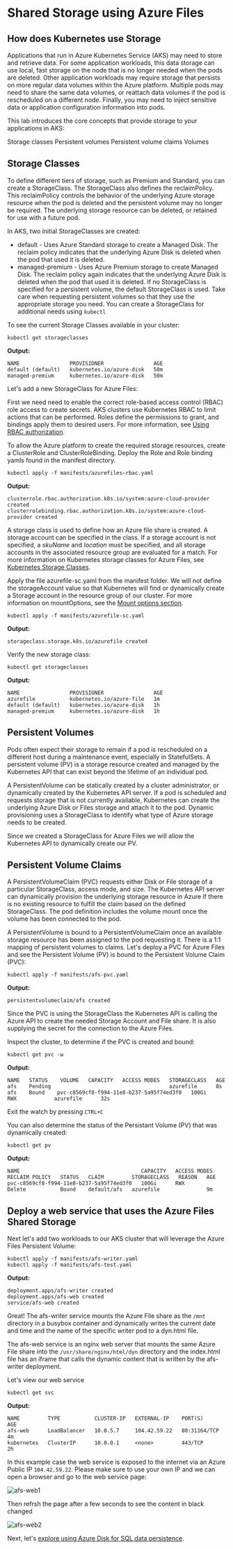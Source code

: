 # Shared Storage using Azure Files

## How does Kubernetes use Storage

Applications that run in Azure Kubernetes Service (AKS) may need to store and retrieve data. For some application workloads, this data storage can use local, fast storage on the node that is no longer needed when the pods are deleted. Other application workloads may require storage that persists on more regular data volumes within the Azure platform. Multiple pods may need to share the same data volumes, or reattach data volumes if the pod is rescheduled on a different node. Finally, you may need to inject sensitive data or application configuration information into pods.

This lab introduces the core concepts that provide storage to your applications in AKS:

Storage classes
Persistent volumes
Persistent volume claims
Volumes

## Storage Classes

To define different tiers of storage, such as Premium and Standard, you can create a StorageClass. The StorageClass also defines the reclaimPolicy. This reclaimPolicy controls the behavior of the underlying Azure storage resource when the pod is deleted and the persistent volume may no longer be required. The underlying storage resource can be deleted, or retained for use with a future pod.

In AKS, two initial StorageClasses are created:

* default - Uses Azure Standard storage to create a Managed Disk. The reclaim policy indicates that the underlying Azure Disk is deleted when the pod that used it is deleted.
* managed-premium - Uses Azure Premium storage to create Managed Disk. The reclaim policy again indicates that the underlying Azure Disk is deleted when the pod that used it is deleted.
If no StorageClass is specified for a persistent volume, the default StorageClass is used. Take care when requesting persistent volumes so that they use the appropriate storage you need. You can create a StorageClass for additional needs using `kubectl`

To see the current Storage Classes available in your cluster:
```console
kubectl get storageclasses
```

**Output:**
```console
NAME                PROVISIONER                AGE
default (default)   kubernetes.io/azure-disk   50m
managed-premium     kubernetes.io/azure-disk   50m
```

Let's add a new StorageClass for Azure Files:

First we need need to enable the correct role-based access control (RBAC) role access to create secrets. AKS clusters use Kubernetes RBAC to limit actions that can be performed. Roles define the permissions to grant, and bindings apply them to desired users. For more information, see [Using RBAC authorization](https://kubernetes.io/docs/reference/access-authn-authz/rbac/).

To allow the Azure platform to create the required storage resources, create a ClusterRole and ClusterRoleBinding. Deploy the Role and Role binding yamls found in the manifest directory.

```console
kubectl apply -f manifests/azurefiles-rbac.yaml
```

**Output:**
```console
clusterrole.rbac.authorization.k8s.io/system:azure-cloud-provider created
clusterrolebinding.rbac.authorization.k8s.io/system:azure-cloud-provider created
```

A storage class is used to define how an Azure file share is created. A storage account can be specified in the class. If a storage account is not specified, a _skuName_ and _location_ must be specified, and all storage accounts in the associated resource group are evaluated for a match. For more information on Kubernetes storage classes for Azure Files, see [Kubernetes Storage Classes](https://kubernetes.io/docs/concepts/storage/storage-classes/#azure-file).

Apply the file azurefile-sc.yaml from the manifest folder. We will not define the storageAccount value so that Kubernetes will find or dynamically create a Storage account in the resource group of our cluster. For more information on mountOptions, see the [Mount options section](https://docs.microsoft.com/en-us/azure/aks/azure-files-dynamic-pv#mount-options).

```console
kubectl apply -f manifests/azurefile-sc.yaml
```

**Output:**
```
storageclass.storage.k8s.io/azurefile created
```

Verify the new storage class:

```console
kubectl get storageclasses
```

**Output:**
```
NAME                PROVISIONER                AGE
azurefile           kubernetes.io/azure-file   1m
default (default)   kubernetes.io/azure-disk   1h
managed-premium     kubernetes.io/azure-disk   1h
```

## Persistent Volumes

Pods often expect their storage to remain if a pod is rescheduled on a different host during a maintenance event, especially in StatefulSets. A persistent volume (PV) is a storage resource created and managed by the Kubernetes API that can exist beyond the lifetime of an individual pod.

A PersistentVolume can be statically created by a cluster administrator, or dynamically created by the Kubernetes API server. If a pod is scheduled and requests storage that is not currently available, Kubernetes can create the underlying Azure Disk or Files storage and attach it to the pod. Dynamic provisioning uses a StorageClass to identify what type of Azure storage needs to be created.

Since we created a StorageClass for Azure Files we will allow the Kubernetes API to dynamically create our PV.

## Persistent Volume Claims

A PersistentVolumeClaim (PVC) requests either Disk or File storage of a particular StorageClass, access mode, and size. The Kubernetes API server can dynamically provision the underlying storage resource in Azure if there is no existing resource to fulfill the claim based on the defined StorageClass. The pod definition includes the volume mount once the volume has been connected to the pod.

A PersistentVolume is bound to a PersistentVolumeClaim once an available storage resource has been assigned to the pod requesting it. There is a 1:1 mapping of persistent volumes to claims. Let's deploy a PVC for Azure Files and see the Persistent Volume (PV) is bound to the Persistent Volume Claim (PVC):

```console
kubectl apply -f manifests/afs-pvc.yaml
```

**Output:**
```
persistentvolumeclaim/afs created
```

Since the PVC is using the StorageClass the Kubernetes API is calling the Azure API to create the needed Storage Account and File share. It is also supplying the secret for the connection to the Azure Files.

Inspect the cluster, to determine if the PVC is created and bound:

```console
kubectl get pvc -w
```

**Output:**
```console
NAME   STATUS    VOLUME   CAPACITY   ACCESS MODES   STORAGECLASS   AGE
afs    Pending                                      azurefile      8s
afs    Bound    pvc-c8569cf8-f994-11e8-b237-5a95f74ed3f0   100Gi      RWX            azurefile      32s
```

Exit the watch by pressing `CTRL+C`

You can also determine the status of the Persistant Volume (PV) that was dynamically created:

```console
kubectl get pv
```

**Output:**
```console
NAME                                       CAPACITY   ACCESS MODES   RECLAIM POLICY   STATUS   CLAIM         STORAGECLASS   REASON   AGE
pvc-c8569cf8-f994-11e8-b237-5a95f74ed3f0   100Gi      RWX            Delete           Bound    default/afs   azurefile               9m
```
## Deploy a web service that uses the Azure Files Shared Storage

Next let's add two workloads to our AKS cluster that will leverage the Azure Files Persistent Volume:

```console
kubectl apply -f manifests/afs-writer.yaml
kubectl apply -f manifests/afs-test.yaml
```

**Output:**
```
deployment.apps/afs-writer created
deployment.apps/afs-web created
service/afs-web created
```

Great! The afs-writer service mounts the Azure File share as the `/mnt` directory in a busybox container and dynamically writes the current date and time and the name of the specific writer pod to a dyn.html file.

The afs-web service is an nginx web server that mounts the same Azure File share into the `/usr/share/nginx/html/dyn` directory and the index.html file has an iframe that calls the dynamic content that is written by the afs-writer deployment.

Let's view our web service

```console
kubectl get svc
```

**Output:**
```console
NAME         TYPE           CLUSTER-IP   EXTERNAL-IP    PORT(S)        AGE
afs-web      LoadBalancer   10.0.5.7     104.42.59.22   80:31164/TCP   4m
kubernetes   ClusterIP      10.0.0.1     <none>         443/TCP        2h
```
In this example case the web service is exposed to the internet via an Azure Public IP `104.42.59.22`. Please make sure to use your own IP and we can open a browser and go to the web service page:

![afs-web1](../img/afs-web1.png)

Then refrsh the page after a few seconds to see the content in black changed

![afs-web2](../img/afs-web2.png)

Next, let's [explore using Azure Disk for SQL data persistence](./03-sql-azuredisk.md).